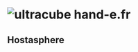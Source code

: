 # ![ultracube](https://avatars.githubusercontent.com/u/164780978?s=30 "logo") hand-e.fr

## Hostasphere


